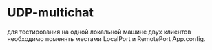# UDP-multichat

для тестирования на одной локальной машине двух клиентов необходимо поменять местами LocalPort и RemotePort App.config.
